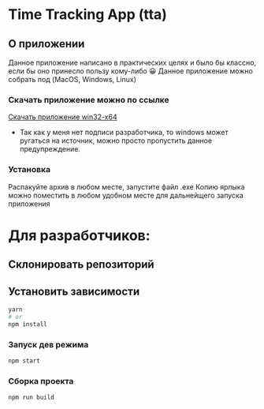 # Time Tracking App (tta)

## О приложении

Данное приложение написано в практических целях и было бы классно, если бы оно принесло пользу кому-либо &#128512;
Данное приложение можно собрать под (MacOS, Windows, Linux)

### Скачать приложение можно по ссылке

[Скачать приложение win32-x64](https://disk.yandex.ru/d/38Am7bjES7Ts7g)
- Так как у меня нет подписи разработчика, то windows может ругаться на источник, можно просто пропустить данное предупреждение.

### Установка

Распакуйте архив в любом месте, запустите файл .exe
Копию ярлыка можно поместить в любом удобном месте для дальнейщего запуска приложения

# Для разработчиков:

## Склонировать репозиторий

## Установить зависимости

```bash
yarn
# or
npm install
```

### Запуск дев режима

```bash
npm start
```

### Сборка проекта

```bash
npm run build
```
